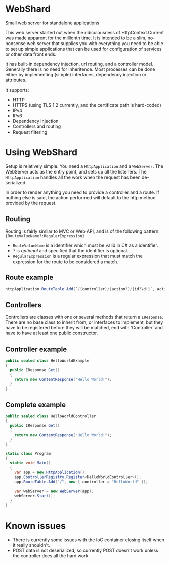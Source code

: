 WebShard
========

Small web server for standalone applications

This web server started out when the ridiculousness of HttpContext.Current
was made apparent for the millionth time. It is intended to be a slim, 
no-nonsense web server that supplies you with everything you need to be 
able to set up simple applications that can be used for configuration
of services or other data front ends.

It has built-in dependency injection, url routing, and a controller model. 
Generally there is no need for inheritence. Most processes can be done
either by implementing (simple) interfaces, dependency injection or 
attributes.

It supports:

* HTTP
* HTTPS (using TLS 1.2 currently, and the certificate path is hard-coded)
* IPv4
* IPv6
* Dependency Injection
* Controllers and routing
* Request filtering
 
Using WebShard
==============

Setup is relatively simple. You need a `HttpApplication` and a `WebServer`.
The WebServer acts as the entry point, and sets up all the listeners. The
`HttpApplication` handles all the work when the request has been 
de-serialized.

In order to render anything you need to provide a controller and a route. If
nothing else is said, the action performed will default to the http method
provided by the request.

Routing
-------

Routing is fairly similar to MVC or Web API, and is of the following pattern:
`{RouteValueName?:RegularExpression}`

* `RouteValueName` is a identifier which must be valid in C# as a identifier.
* `?` is *optional* and specified that the identifier is optional.
* `RegularExpression` is a regular expression that must match the expression
  for the route to be considered a match.

Route example
-------------
```csharp
httpApplication.RouteTable.Add(`/{controller}/{action?}/{id?\d+}`, action = "Index"); 
```

Controllers
-----------
Controllers are classes with one or several methods that return a `IResponse`.
There are no base class to inherit from, or interfaces to implement, but
they have to be registered before they will be matched, end with 'Controller' and have to have at
least one public constructor.

Controller example
------------------

```csharp
public sealed class HelloWorldExample
{
  public IResponse Get()
  {
    return new ContentResponse("Hello World!");
  }
}
```

Complete example
----------------
```csharp
public sealed class HelloWorldController
{
  public IResponse Get()
  {
    return new ContentResponse("Hello World!");
  }
}

static class Program
{
  static void Main()
  {
    var app = new HttpApplication();
    app.ControllerRegistry.Register<HelloWorldController>();
    app.RouteTable.Add("/", new { controller = "HelloWorld" });
    
    var webServer = new WebServer(app);
    webServer.Start();
  }
}
```

Known issues
============

* There is currently some issues with the IoC container closing itself when it really shouldn't.
* POST data is not deserialized, so currently POST doesn't work unless the controller does
  all the hard work.
